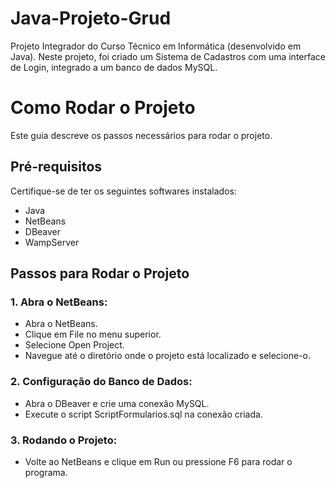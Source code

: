 # Java-Projeto-Grud

Projeto Integrador do Curso Técnico em Informática (desenvolvido em Java). Neste projeto, foi criado um Sistema de Cadastros com uma interface de Login, integrado a um banco de dados MySQL.

# Como Rodar o Projeto
Este guia descreve os passos necessários para rodar o projeto.

## Pré-requisitos
Certifique-se de ter os seguintes softwares instalados:
- Java
- NetBeans
- DBeaver
- WampServer

## Passos para Rodar o Projeto
### 1. Abra o NetBeans:
- Abra o NetBeans.
- Clique em File no menu superior.
- Selecione Open Project.
- Navegue até o diretório onde o projeto está localizado e selecione-o.

### 2. Configuração do Banco de Dados:
- Abra o DBeaver e crie uma conexão MySQL.
- Execute o script ScriptFormularios.sql na conexão criada.

### 3. Rodando o Projeto:
- Volte ao NetBeans e clique em Run ou pressione F6 para rodar o programa.

